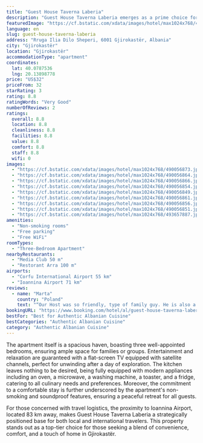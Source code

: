```yaml
---
title: "Guest House Taverna Laberia"
description: "Guest House Taverna Laberia emerges as a prime choice for travelers seeking comfort and convenience in Gjirokastër, situated a mere 44 km from the serene Zaravina Lake."
featuredImage: "https://cf.bstatic.com/xdata/images/hotel/max1024x768/490056873.jpg?k=0afeefb0d8401befcb7a8ae32244af4276da7a3d5bc29053a11a3458d280a7aa&o=&hp=1"
language: en
slug: guest-house-taverna-laberia
address: "Rruga Ilia Dilo Sheperi, 6001 Gjirokastër, Albania"
city: "Gjirokastër"
location: "Gjirokastër"
accommodationType: "apartment"
coordinates:
  lat: 40.0787536
  lng: 20.13898778
price: "US$32"
priceFrom: 32
starRating: 3
rating: 8.8
ratingWords: "Very Good"
numberOfReviews: 2
ratings:
  overall: 8.8
  location: 8.8
  cleanliness: 8.8
  facilities: 8.8
  value: 8.8
  comfort: 8.8
  staff: 8.8
  wifi: 0
images:
  - "https://cf.bstatic.com/xdata/images/hotel/max1024x768/490056873.jpg?k=0afeefb0d8401befcb7a8ae32244af4276da7a3d5bc29053a11a3458d280a7aa&o=&hp=1"
  - "https://cf.bstatic.com/xdata/images/hotel/max1024x768/490056864.jpg?k=478a772259256158eb25bbbac1a4daf802d99f88fbf1ecd2ae12dfd92d45e358&o=&hp=1"
  - "https://cf.bstatic.com/xdata/images/hotel/max1024x768/490056866.jpg?k=0efc01497114ae9b695be63345deb2fbab26ced91961b9093d6ed26d15df8120&o=&hp=1"
  - "https://cf.bstatic.com/xdata/images/hotel/max1024x768/490056854.jpg?k=30c37535157dd437fc183ff6be844b46872308277537744339adb982f251bfd8&o=&hp=1"
  - "https://cf.bstatic.com/xdata/images/hotel/max1024x768/490056849.jpg?k=f09de78cd87d7d80cb8f603685398339aa503a22d4d5c2b570ec278a4099f70e&o=&hp=1"
  - "https://cf.bstatic.com/xdata/images/hotel/max1024x768/490056861.jpg?k=46c88bf8753a6004385b77a6b30f93f09106640223b7119ba24fa98369d1e01b&o=&hp=1"
  - "https://cf.bstatic.com/xdata/images/hotel/max1024x768/490056856.jpg?k=f4de1237104fe9458c0d764da4e3887d58bea205dbb0b478c63edc1d201ac928&o=&hp=1"
  - "https://cf.bstatic.com/xdata/images/hotel/max1024x768/490056851.jpg?k=78770ec827bfd21bf9940fee201851e8852d74d33cd5c5a503c935df65d8c9ed&o=&hp=1"
  - "https://cf.bstatic.com/xdata/images/hotel/max1024x768/493657887.jpg?k=6a9c6a61b5a35abee6cd26f59011a1bc19bd6f74a40c4914ee18444ce9c16f50&o=&hp=1"
amenities:
  - "Non-smoking rooms"
  - "Free parking"
  - "Free WiFi"
roomTypes:
  - "Three-Bedroom Apartment"
nearbyRestaurants:
  - "Media Club 50 m"
  - "Restorant Arra 100 m"
airports:
  - "Corfu International Airport 55 km"
  - "Ioannina Airport 71 km"
reviews:
  - name: "Marta"
    country: "Poland"
    text: "“Our Host was so friendly, type of family guy. He is also a chef of his own restaurant (serving traditional food). All family speak English very good, and the host speaks many different languages. We recomend this apartament and restaurant.”"
bookingURL: "https://www.booking.com/hotel/al/guest-house-taverna-laberia-gjirokaster1.en-gb.html?aid=8035640"
bestFor: "Best for Authentic Albanian Cuisine"
bestCategories: "Authentic Albanian Cuisine"
category: "Authentic Albanian Cuisine"
---
```


The apartment itself is a spacious haven, boasting three well-appointed bedrooms, ensuring ample space for families or groups. Entertainment and relaxation are guaranteed with a flat-screen TV equipped with satellite channels, perfect for unwinding after a day of exploration. The kitchen leaves nothing to be desired, being fully equipped with modern appliances including an oven, a microwave, a washing machine, a toaster, and a fridge, catering to all culinary needs and preferences. Moreover, the commitment to a comfortable stay is further underscored by the apartment's non-smoking and soundproof features, ensuring a peaceful retreat for all guests.

For those concerned with travel logistics, the proximity to Ioannina Airport, located 83 km away, makes Guest House Taverna Laberia a strategically positioned base for both local and international travelers. This property stands out as a top-tier choice for those seeking a blend of convenience, comfort, and a touch of home in Gjirokastër.